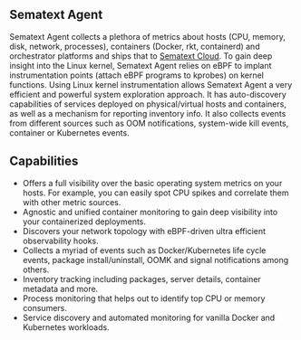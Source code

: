 ## Sematext Agent

Sematext Agent collects a plethora of metrics about hosts (CPU, memory, disk, network, processes), containers (Docker, rkt, containerd) and orchestrator platforms and ships that to [Sematext Cloud](https://sematext.com/cloud). To gain deep insight into the Linux kernel, Sematext Agent relies on eBPF to implant instrumentation points (attach eBPF programs to kprobes) on kernel functions. Using Linux kernel instrumentation allows Sematext Agent a very efficient and powerful system exploration approach. It has auto-discovery capabilities of services deployed on physical/virtual hosts and containers, as well as a mechanism for reporting inventory info. It also collects events from different sources such as OOM notifications, system-wide kill events, container or Kubernetes events.


## Capabilities

- Offers a full visibility over the basic operating system metrics on your hosts. For example,  you can easily spot CPU spikes and correlate them with
other metric sources.
- Agnostic and unified container monitoring to gain deep visibility into your containerized deployments.
- Discovers your network topology with eBPF-driven ultra efficient observability hooks.
- Collects a myriad of events such as Docker/Kubernetes life cycle events, package install/uninstall, OOMK and signal notifications among others.
- Inventory tracking including packages, server details, container metadata and more.
- Process monitoring that helps out to identify top CPU or memory consumers.
- Service discovery and automated monitoring for vanilla Docker and Kubernetes workloads.
